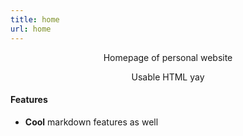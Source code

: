 ```yaml
---
title: home
url: home
---
```


<div align="center">
	<p>
        Homepage of personal website
	</p>
	<p>
		Usable HTML yay
	</p>
</div>

#### Features

- **Cool** markdown features as well

